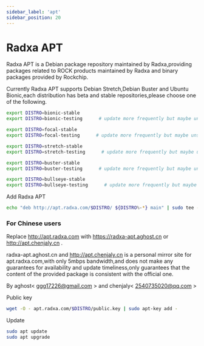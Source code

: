 ```yaml
---
sidebar_label: 'apt'
sidebar_position: 20
---
```


# Radxa APT

Radxa APT is a Debian package repository maintained by Radxa,providing packages related to ROCK products maintained by Radxa and binary packages provided by Rockchip.

Currently Radxa APT supports Debian Stretch,Debian Buster and Ubuntu Bionic,each distribution has beta and stable repositories,please choose one of the following.
```bash
export DISTRO=bionic-stable
export DISTRO=bionic-testing      # update more frequently but maybe unstable

export DISTRO=focal-stable
export DISTRO=focal-testing      # update more frequently but maybe unstable

export DISTRO=stretch-stable
export DISTRO=stretch-testing      # update more frequently but maybe unstable

export DISTRO=buster-stable
export DISTRO=buster-testing      # update more frequently but maybe unstable

export DISTRO=bullseye-stable
export DISTRO=bullseye-testing      # update more frequently but maybe unstable
```

Add Radxa APT

```bash
echo "deb http://apt.radxa.com/$DISTRO/ ${DISTRO%-*} main" | sudo tee -a /etc/apt/sources.list.d/apt-radxa-com.list
```

### For Chinese users

Replace http://apt.radxa.com with https://radxa-apt.aghost.cn or http://apt.chenjaly.cn .

radxa-apt.aghost.cn and http://apt.chenjaly.cn is a personal mirror site for apt.radxa.com,with only 5mbps bandwidth,and does not make any guarantees for availability and update timeliness,only guarantees that the content of the provided package is consistent with the official one.

By aghost< ggg17226@gmail.com > and chenjaly< 2540735020@qq.com >

Public key

```bash
wget -O - apt.radxa.com/$DISTRO/public.key | sudo apt-key add -
```

Update

```bash
sudo apt update
sudo apt upgrade
```
